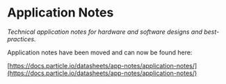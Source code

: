 # Application Notes

*Technical application notes for hardware and software designs and best-practices.*

Application notes have been moved and can now be found here:

[https://docs.particle.io/datasheets/app-notes/application-notes/](https://docs.particle.io/datasheets/app-notes/application-notes/)